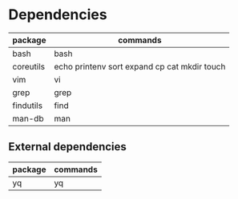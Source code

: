 # Dependencies

| package   | commands                                     |
| --------- | -------------------------------------------- |
| bash      | bash                                         |
| coreutils | echo printenv sort expand cp cat mkdir touch |
| vim       | vi                                           |
| grep      | grep                                         |
| findutils | find                                         |
| man-db    | man                                          |

## External dependencies

| package | commands |
| ------- | -------- |
| yq      | yq       |
